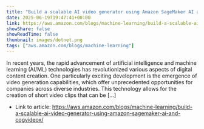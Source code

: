 ```yaml
---
title: "Build a scalable AI video generator using Amazon SageMaker AI and CogVideoX"
date: 2025-06-19T19:47:41+00:00
link: https://aws.amazon.com/blogs/machine-learning/build-a-scalable-ai-video-generator-using-amazon-sagemaker-ai-and-cogvideox/
showShare: false
showReadTime: false
thumbnail: images/dotnet.png
tags: ["aws.amazon.com/blogs/machine-learning"]
---
```

In recent years, the rapid advancement of artificial intelligence and machine learning (AI/ML) technologies has revolutionized various aspects of digital content creation. One particularly exciting development is the emergence of video generation capabilities, which offer unprecedented opportunities for companies across diverse industries. This technology allows for the creation of short video clips that can be […]

- Link to article: https://aws.amazon.com/blogs/machine-learning/build-a-scalable-ai-video-generator-using-amazon-sagemaker-ai-and-cogvideox/